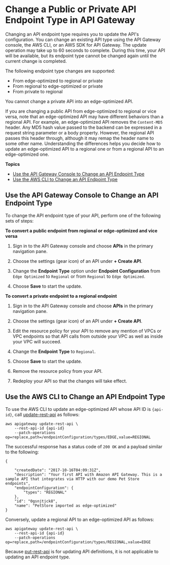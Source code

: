 # Change a Public or Private API Endpoint Type in API Gateway<a name="apigateway-api-migration"></a>

Changing an API endpoint type requires you to update the API's configuration\. You can change an existing API type using the API Gateway console, the AWS CLI, or an AWS SDK for API Gateway\. The update operation may take up to 60 seconds to complete\. During this time, your API will be available, but its endpoint type cannot be changed again until the current change is completed\.

The following endpoint type changes are supported:
+ From edge\-optimized to regional or private
+ From regional to edge\-optimized or private
+ From private to regional

You cannot change a private API into an edge\-optimized API\.

If you are changing a public API from edge\-optimized to regional or vice versa, note that an edge\-optimized API may have different behaviors than a regional API\. For example, an edge\-optimized API removes the `Content-MD5` header\. Any MD5 hash value passed to the backend can be expressed in a request string parameter or a body property\. However, the regional API passes this header through, although it may remap the header name to some other name\. Understanding the differences helps you decide how to update an edge\-optimized API to a regional one or from a regional API to an edge\-optimized one\. 

**Topics**
+ [Use the API Gateway Console to Change an API Endpoint Type](#migrate-api-using-console)
+ [Use the AWS CLI to Change an API Endpoint Type](#migrate-api-using-aws-cli)

## Use the API Gateway Console to Change an API Endpoint Type<a name="migrate-api-using-console"></a>

To change the API endpoint type of your API, perform one of the following sets of steps:

**To convert a public endpoint from regional or edge\-optimized and vice versa**

1.  Sign in to the API Gateway console and choose **APIs** in the primary navigation pane\.

1.  Choose the settings \(gear icon\) of an API under **\+ Create API**\.

1. Change the **Endpoint Type** option under **Endpoint Configuration** from `Edge Optimized` to `Regional` or from `Regional` to `Edge Optimized`\.

1.  Choose **Save** to start the update\.

**To convert a private endpoint to a regional endpoint**

1.  Sign in to the API Gateway console and choose **APIs** in the primary navigation pane\.

1.  Choose the settings \(gear icon\) of an API under **\+ Create API**\.

1. Edit the resource policy for your API to remove any mention of VPCs or VPC endpoints so that API calls from outside your VPC as well as inside your VPC will succeed\.

1. Change the **Endpoint Type** to `Regional`\.

1. Choose **Save** to start the update\.

1. Remove the resource policy from your API\.

1. Redeploy your API so that the changes will take effect\.

## Use the AWS CLI to Change an API Endpoint Type<a name="migrate-api-using-aws-cli"></a>

 To use the AWS CLI to update an edge\-optimized API whose API ID is `{api-id}`, call [update\-rest\-api](https://docs.aws.amazon.com/cli/latest/reference/apigateway/update-rest-api.html) as follows: 

```
aws apigateway update-rest-api \
    --rest-api-id {api-id} 
    --patch-operations op=replace,path=/endpointConfiguration/types/EDGE,value=REGIONAL
```

The successful response has a status code of `200 OK` and a payload similar to the following:

```
{
    
    "createdDate": "2017-10-16T04:09:31Z",
    "description": "Your first API with Amazon API Gateway. This is a sample API that integrates via HTTP with our demo Pet Store endpoints",
    "endpointConfiguration": {
        "types": "REGIONAL"
    },
    "id": "0gsnjtjck8",
    "name": "PetStore imported as edge-optimized"
}
```

Conversely, update a regional API to an edge\-optimized API as follows:

```
aws apigateway update-rest-api \
    --rest-api-id {api-id} 
    --patch-operations op=replace,path=/endpointConfiguration/types/REGIONAL,value=EDGE
```

Because [put\-rest\-api](https://docs.aws.amazon.com/cli/latest/reference/apigateway/put-rest-api.html) is for updating API definitions, it is not applicable to updating an API endpoint type\.
